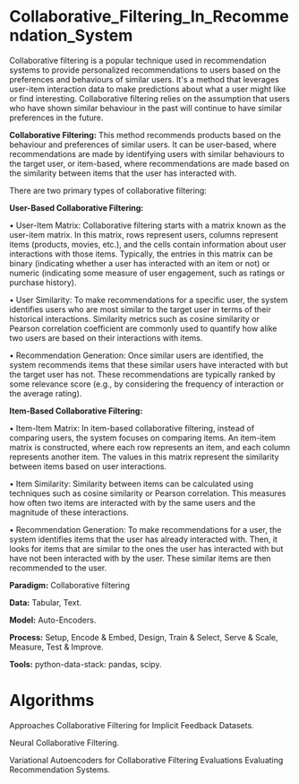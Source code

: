# Collaborative_Filtering_In_Recommendation_System

Collaborative filtering is a popular technique used in recommendation systems to provide personalized recommendations to users based on the preferences and behaviours of similar users. It's a method that leverages
user-item interaction data to make predictions about what a user might like or find interesting. Collaborative filtering relies on the assumption that users who have shown similar behaviour in the past will continue to have similar preferences in the future.

**Collaborative Filtering:**
  This method recommends products based on the behaviour and preferences of similar users. It can be user-based, where recommendations are made by identifying users with similar behaviours to 
the target user, or item-based, where recommendations are made based on the similarity between items that the user has interacted with.

There are two primary types of collaborative filtering:

**User-Based Collaborative Filtering:**

•	User-Item Matrix: Collaborative filtering starts with a matrix known as the user-item matrix. In this matrix, rows represent users, columns represent items (products, movies, etc.), and the cells contain information about user interactions with those items. Typically, the entries in this matrix can be binary (indicating whether a user has interacted with an item or not) or numeric (indicating some measure of user engagement, such as ratings or purchase history).

•	User Similarity: To make recommendations for a specific user, the system identifies users who are most similar to the target user in terms of their historical interactions. Similarity metrics such as cosine similarity or Pearson correlation coefficient are commonly used to quantify how alike two users are based on their interactions with items.

•	Recommendation Generation: Once similar users are identified, the system recommends items that these similar users have interacted with but the target user has not. These recommendations are typically ranked by some relevance score (e.g., by considering the frequency of interaction or the average rating).

**Item-Based Collaborative Filtering:**

•	Item-Item Matrix: In item-based collaborative filtering, instead of comparing users, the system focuses on comparing items. An item-item matrix is constructed, where each row represents an item, and each column represents another item. The values in this matrix represent the similarity between items based on user interactions.

•	Item Similarity: Similarity between items can be calculated using techniques such as cosine similarity or Pearson correlation. This measures how often two items are interacted with by the same users and the magnitude of these interactions.

•	Recommendation Generation: To make recommendations for a user, the system identifies items that the user has already interacted with. Then, it looks for items that are similar to the ones the user has interacted with but have not been interacted with by the user. These similar items are then recommended to the user.

**Paradigm:** Collaborative filtering

**Data:** Tabular, Text.

**Model:** Auto-Encoders.

**Process:** Setup, Encode & Embed, Design, Train & Select, Serve & Scale, Measure, Test & Improve.

**Tools:** python-data-stack: pandas, scipy.

# Algorithms

Approaches Collaborative Filtering for Implicit Feedback Datasets.

Neural Collaborative Filtering.

Variational Autoencoders for Collaborative Filtering Evaluations Evaluating Recommendation Systems.



